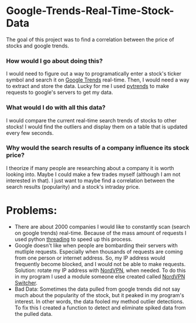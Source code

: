 # Google-Trends-Real-Time-Stock-Data
The goal of this project was to find a correlation between the price of stocks and google trends. 

### How would I go about doing this?
I would need to figure out a way to programatically enter a stock's ticker symbol and search it on [Google Trends](https://trends.google.com/trends/) real-time. Then, I would need a way to extract and store the data. Lucky for me I used [pytrends](https://pypi.org/project/pytrends/) to make requests to google's servers to get my data. 

### What would I do with all this data?
I would compare the current real-time search trends of stocks to other stocks! I would find the outliers and display them on a table that is updated every few seconds.

### Why would the search results of a company influence its stock price?
I theorize if many people are researching about a company it is worth looking into. Maybe I could make a few trades myself (although I am not interested in that). I just want to maybe find a correlation between the search results (popularity) and a stock's intraday price.

# Problems:
- There are about 2000 companies I would like to constantly scan (search on google trends) real-time. Because of the mass amount of requests I used python [threading](https://docs.python.org/3/library/threading.html) to speed up this process. 
- Google doesn't like when people are bombarding their servers with mutliple requests. Especially when thousands of requests are coming from one person or internet address. So, my IP address would frequently become blocked, and I would not be able to make requests. Solution: rotate my IP address with [NordVPN](https://nordvpn.com/cybersecurity-site/), when needed. To do this in my program I used a module someone else created called [NordVPN Switcher](https://pypi.org/project/nordvpn-switcher/).
- Bad Data: Sometimes the data pulled from google trends did not say much about the popularity of the stock, but it peaked in my program's interest. In other words, the data fooled my method outlier detections. To fix this I created a function to detect and eliminate spiked data from the pulled data.  

